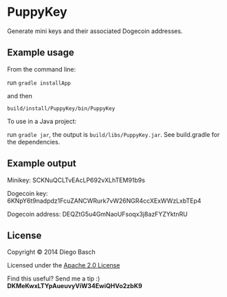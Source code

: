 # PuppyKey

Generate mini keys and their associated Dogecoin addresses.

## Example usage

From the command line:

run `gradle installApp`

and then

`build/install/PuppyKey/bin/PuppyKey`

To use in a Java project:

run `gradle jar`, the output is `build/libs/PuppyKey.jar`. See build.gradle for the dependencies.

## Example output

Minikey: SCKNuQCLTvEAcLP692vXLhTEM91b9s

Dogecoin key: 6KNpY6t9nadpdz1FcuZANCWRurk7vW26NGR4ccXExWWzLxbTEp4

Dogecoin address: DEQZtG5u4GmNaoUFsoqx3j8azFYZYktnRU

## License

Copyright © 2014 Diego Basch

Licensed under the [Apache 2.0 License](http://www.apache.org/licenses/LICENSE-2.0.html)

Find this useful? Send me a tip :) **DKMeKwxLTYpAueuvyViW34EwiQHVo2zbK9**
